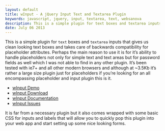 ```yaml
---
layout: default
title: wInput - A jQuery Input Text and Textarea Plugin
keywords: javascript, jquery, input, textarea, text, websanova
description: This is a simple plugin for text boxes and textarea inputs that gives us clean looking text boxes and takes care of backwards compatibility for placeholder attributes. 
date: July 06 2013
---
```


This is a simple plugin for `text` boxes and `textarea` inputs that gives us clean looking text boxes and takes care of backwards compatibility for placeholder attributes. Perhaps the main reason to use it is for it’s ability to handle placeholders not only for simple text and text areas but for password fields as well which I was not able to find in any other plugin. It’s been tested with ie7+ and all other modern browsers and although at ~3.5Kb it’s rather a large size plugin just for placeholders if you’re looking for an all encompassing placeholder and input plugin this is it.

* [wInput Demo](http://winput.websanova.com/)
* [wInput Download](https://github.com/websanova/wInput/tags)
* [wInput Documentation](https://github.com/websanova/wInput#winputjs)
* [wInput Issues](https://github.com/websanova/wPinput/issues)

It is far from a necessary plugin but it also comes wrapped with some basic CSS for inputs and labels that will allow you to quickly pop this plugin into your web app and start setting up some nice looking forms.